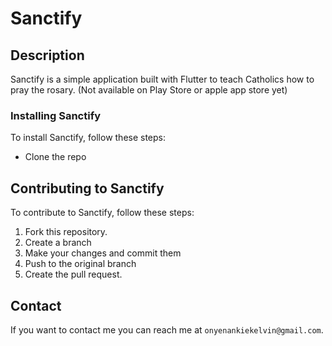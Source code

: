 # Sanctify

## Description
Sanctify is a simple application built with Flutter to teach Catholics how to pray the rosary.
(Not available on Play Store or apple app store yet)

### Installing Sanctify
To install Sanctify, follow these steps:

-  Clone the repo

  
## Contributing to Sanctify
To contribute to Sanctify, follow these steps:

1. Fork this repository.
2. Create a branch
3. Make your changes and commit them
4. Push to the original branch
5. Create the pull request.

## Contact
If you want to contact me you can reach me at `onyenankiekelvin@gmail.com`.



